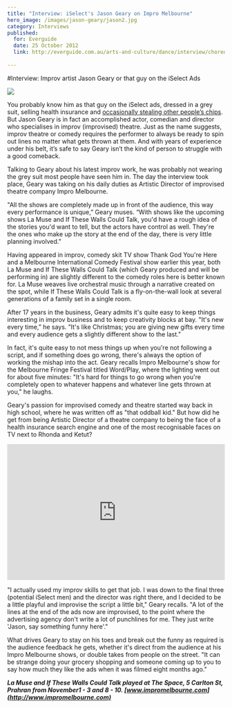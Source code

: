 ```yaml
---
title: "Interview: iSelect's Jason Geary on Impro Melbourne"
hero_image: /images/jason-geary/jason2.jpg
category: Interviews
published:
  for: Everguide
  date: 25 October 2012
  link: http://everguide.com.au/arts-and-culture/dance/interview/choreographer-anthony-hamilton.aspx
 
---
```


#Interview: Improv artist Jason Geary or that guy on the iSelect Ads

![](/images/jason-geary/jason1.jpg)

You probably know him as that guy on the iSelect ads, dressed in a grey suit, selling health insurance and [occasionally stealing other people’s chips](http://www.youtube.com/watch?v=ol5jtCNjVDw). But Jason Geary is in fact an accomplished actor, comedian and director who specialises in improv (improvised) theatre. Just as the name suggests, improv theatre or comedy requires the performer to always be ready to spin out lines no matter what gets thrown at them. And with years of experience under his belt, it’s safe to say Geary isn’t the kind of person to struggle with a good comeback. 

Talking to Geary about his latest improv work, he was probably not wearing the grey suit most people have seen him in. The day the interview took place, Geary was taking on his daily duties as Artistic Director of improvised theatre company Impro Melbourne. 

"All the shows are completely made up in front of the audience, this way every performance is unique,” Geary muses. “With shows like the upcoming shows La Muse and If These Walls Could Talk, you'd have a rough idea of the stories you'd want to tell, but the actors have control as well. They're the ones who make up the story at the end of the day, there is very little planning involved." 

Having appeared in improv, comedy skit TV show Thank God You're Here and a Melbourne International Comedy Festival show earlier this year, both La Muse and If These Walls Could Talk (which Geary produced and will be performing in) are slightly different to the comedy roles here is better known for. La Muse weaves live orchestral music through a narrative created on the spot, while If These Walls Could Talk is a fly-on-the-wall look at several generations of a family set in a single room. 

After 17 years in the business, Geary admits it's quite easy to keep things interesting in improv business and to keep creativity blocks at bay. "It's new every time,” he says. ”It's like Christmas; you are giving new gifts every time and every audience gets a slightly different show to the last."

In fact, it's quite easy to not mess things up when you're not following a script, and if something does go wrong, there's always the option of working the mishap into the act. Geary recalls Impro Melbourne's show for the Melbourne Fringe Festival titled Word/Play, where the lighting went out for about five minutes: "It's hard for things to go wrong when you're completely open to whatever happens and whatever line gets thrown at you," he laughs.

Geary's passion for improvised comedy and theatre started way back in high school, where he was written off as "that oddball kid." But how did he get from being Artistic Director of a theatre company to being the face of a health insurance search engine and one of the most recognisable faces on TV next to Rhonda and Ketut?

<iframe width="100%" height="315" src="http://www.youtube.com/embed/bZNVswPlrCo" frameborder="0" allowfullscreen></iframe>

"I actually used my improv skills to get that job. I was down to the final three (potential iSelect men) and the director was right there, and I decided to be a little playful and improvise the script a little bit," Geary recalls. "A lot of the lines at the end of the ads now are improvised, to the point where the advertising agency don't write a lot of punchlines for me. They just write 'Jason, say something funny here'."

What drives Geary to stay on his toes and break out the funny as required is the audience feedback he gets, whether it's direct from the audience at his Impro Melbourne shows, or double takes from people on the street. "It can be strange doing your grocery shopping and someone coming up to you to say how much they like the ads when it was filmed eight months ago."

***La Muse and If These Walls Could Talk played at The Space, 5 Carlton St, Prahran from November1 - 3 and 8 - 10. [www.impromelbourne.com](http://www.impromelbourne.com)***
